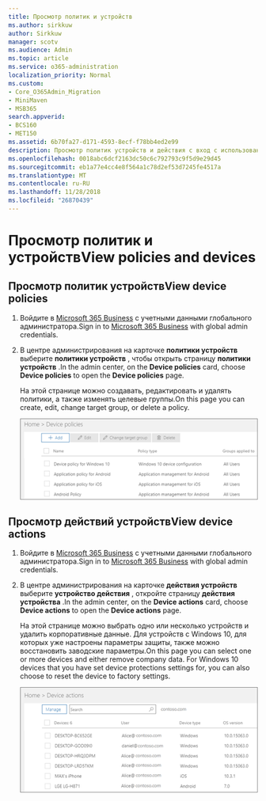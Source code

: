 ```yaml
---
title: Просмотр политик и устройств
ms.author: sirkkuw
author: Sirkkuw
manager: scotv
ms.audience: Admin
ms.topic: article
ms.service: o365-administration
localization_priority: Normal
ms.custom:
- Core_O365Admin_Migration
- MiniMaven
- MSB365
search.appverid:
- BCS160
- MET150
ms.assetid: 6b70fa27-d171-4593-8ecf-f78bb4ed2e99
description: Просмотр политик устройств и действия с вход с использованием Microsoft 365 для бизнеса с credintials глобального администратора.
ms.openlocfilehash: 0018abc6dcf2163dc50c6c792793c9f5d9e29d45
ms.sourcegitcommit: eb1a77e4cc4e8f564a1c78d2ef53d7245fe4517a
ms.translationtype: MT
ms.contentlocale: ru-RU
ms.lasthandoff: 11/28/2018
ms.locfileid: "26870439"
---
```

# <a name="view-policies-and-devices"></a><span data-ttu-id="18186-103">Просмотр политик и устройств</span><span class="sxs-lookup"><span data-stu-id="18186-103">View policies and devices</span></span>

## <a name="view-device-policies"></a><span data-ttu-id="18186-104">Просмотр политик устройств</span><span class="sxs-lookup"><span data-stu-id="18186-104">View device policies</span></span>

1. <span data-ttu-id="18186-105">Войдите в [Microsoft 365 Business](https://portal.office.com) с учетными данными глобального администратора.</span><span class="sxs-lookup"><span data-stu-id="18186-105">Sign in to [Microsoft 365 Business](https://portal.office.com) with global admin credentials.</span></span> 
    
2. <span data-ttu-id="18186-106">В центре администрирования на карточке **политики устройств** выберите **политики устройств** , чтобы открыть страницу **политики устройств** .</span><span class="sxs-lookup"><span data-stu-id="18186-106">In the admin center, on the **Device policies** card, choose **Device policies** to open the **Device policies** page.</span></span> 
    
    <span data-ttu-id="18186-107">На этой странице можно создавать, редактировать и удалять политики, а также изменять целевые группы.</span><span class="sxs-lookup"><span data-stu-id="18186-107">On this page you can create, edit, change target group, or delete a policy.</span></span>
    
    ![Screenshot of the Policies page](media/27ebb1d3-d04b-4221-a13f-8583045b5077.png)
  
## <a name="view-device-actions"></a><span data-ttu-id="18186-109">Просмотр действий устройств</span><span class="sxs-lookup"><span data-stu-id="18186-109">View device actions</span></span>

1. <span data-ttu-id="18186-110">Войдите в [Microsoft 365 Business](https://portal.office.com) с учетными данными глобального администратора.</span><span class="sxs-lookup"><span data-stu-id="18186-110">Sign in to [Microsoft 365 Business](https://portal.office.com) with global admin credentials.</span></span> 
    
2. <span data-ttu-id="18186-111">В центре администрирования на карточке **действия устройств** выберите **устройство действия** , откройте страницу **действия устройства** .</span><span class="sxs-lookup"><span data-stu-id="18186-111">In the admin center, on the **Device actions** card, choose **Device actions** to open the **Device actions** page.</span></span> 
    
    <span data-ttu-id="18186-p101">На этой странице можно выбрать одно или несколько устройств и удалить корпоративные данные. Для устройств с Windows 10, для которых уже настроены параметры защиты, также можно восстановить заводские параметры.</span><span class="sxs-lookup"><span data-stu-id="18186-p101">On this page you can select one or more devices and either remove company data. For Windows 10 devices that you have set device protections settings for, you can also choose to reset the device to factory settings.</span></span>
    
    ![Device actions page.](media/6d2ad0c4-9c96-4489-ab93-c4e38e317d45.PNG)
  
  

